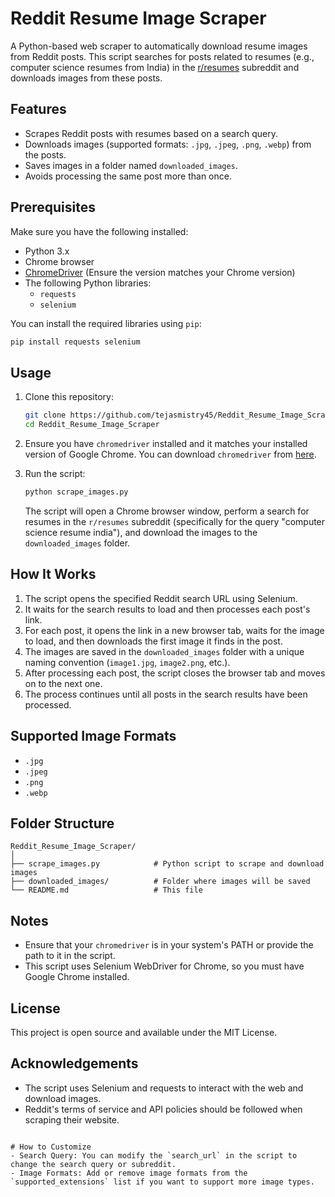 # Reddit Resume Image Scraper

A Python-based web scraper to automatically download resume images from Reddit posts. This script searches for posts related to resumes (e.g., computer science resumes from India) in the [r/resumes](https://www.reddit.com/r/resumes) subreddit and downloads images from these posts.

## Features
- Scrapes Reddit posts with resumes based on a search query.
- Downloads images (supported formats: `.jpg`, `.jpeg`, `.png`, `.webp`) from the posts.
- Saves images in a folder named `downloaded_images`.
- Avoids processing the same post more than once.

## Prerequisites

Make sure you have the following installed:

- Python 3.x
- Chrome browser
- [ChromeDriver](https://googlechromelabs.github.io/chrome-for-testing/) (Ensure the version matches your Chrome version)
- The following Python libraries:
  - `requests`
  - `selenium`

You can install the required libraries using `pip`:

```bash
pip install requests selenium
```

## Usage

1. Clone this repository:

    ```bash
    git clone https://github.com/tejasmistry45/Reddit_Resume_Image_Scraper.git
    cd Reddit_Resume_Image_Scraper
    ```

2. Ensure you have `chromedriver` installed and it matches your installed version of Google Chrome. You can download `chromedriver` from [here](https://googlechromelabs.github.io/chrome-for-testing/).

3. Run the script:

    ```bash
    python scrape_images.py
    ```

   The script will open a Chrome browser window, perform a search for resumes in the `r/resumes` subreddit (specifically for the query "computer science resume india"), and download the images to the `downloaded_images` folder.

## How It Works

1. The script opens the specified Reddit search URL using Selenium.
2. It waits for the search results to load and then processes each post's link.
3. For each post, it opens the link in a new browser tab, waits for the image to load, and then downloads the first image it finds in the post.
4. The images are saved in the `downloaded_images` folder with a unique naming convention (`image1.jpg`, `image2.png`, etc.).
5. After processing each post, the script closes the browser tab and moves on to the next one.
6. The process continues until all posts in the search results have been processed.

## Supported Image Formats
- `.jpg`
- `.jpeg`
- `.png`
- `.webp`

## Folder Structure

```
Reddit_Resume_Image_Scraper/
│
├── scrape_images.py            # Python script to scrape and download images
├── downloaded_images/          # Folder where images will be saved
└── README.md                   # This file
```

## Notes
- Ensure that your `chromedriver` is in your system's PATH or provide the path to it in the script.
- This script uses Selenium WebDriver for Chrome, so you must have Google Chrome installed.

## License
This project is open source and available under the MIT License.

## Acknowledgements
- The script uses Selenium and requests to interact with the web and download images.
- Reddit's terms of service and API policies should be followed when scraping their website.
```

# How to Customize
- Search Query: You can modify the `search_url` in the script to change the search query or subreddit.
- Image Formats: Add or remove image formats from the `supported_extensions` list if you want to support more image types.
